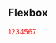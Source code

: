 ## Flexbox

<p style="color: red;">1234567</p>
<link rel="stylesheet" href="style.css" />
<div id="demo">

</div>
